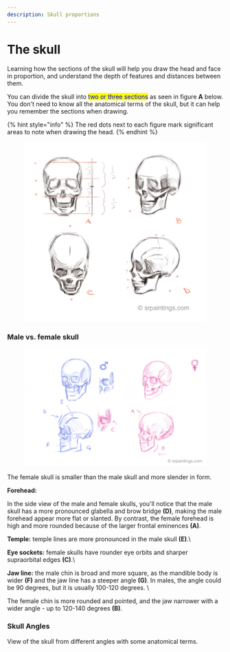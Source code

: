 ```yaml
---
description: Skull proportions
---
```


# The skull

Learning how the sections of the skull will help you draw the head and face in proportion, and understand the depth of features and distances between them.

You can divide the skull into <mark style="color:blue;">two or three sections</mark> as seen in figure **A** below. You don't need to know all the anatomical terms of the skull, but it can help you remember the sections when drawing.



{% hint style="info" %}
The red dots next to each figure mark significant areas to note when drawing the head.
{% endhint %}

<figure><img src="../.gitbook/assets/Skull dimensions.tif" alt=""><figcaption></figcaption></figure>

### Male vs. female skull

<figure><img src="../.gitbook/assets/female vs. male skull-srobinson.tif" alt=""><figcaption></figcaption></figure>

The female skull is smaller than the male skull and more slender in form.

**Forehead:**

In the side view of the male and female skulls, you'll notice that the male skull has a more pronounced glabella and brow bridge **(D)**, making the male forehead appear more flat or slanted. By contrast, the female forehead is high and more rounded because of the larger frontal eminences **(A)**.

**Temple:** temple lines are more pronounced in the male skull **(E)**.\


**Eye sockets:** female skulls have rounder eye orbits and sharper supraorbital edges **(C)**.\


**Jaw line:** the male chin is broad and more square, as the mandible body is wider **(F)** and the jaw line has a steeper angle **(G)**. In males, the angle could be 90 degrees, but it is usually 100-120 degrees. \


The female chin is more rounded and pointed, and the jaw narrower with a wider angle - up to 120-140 degrees **(B)**.



### Skull Angles

View of the skull from different angles with some anatomical terms.

